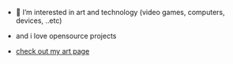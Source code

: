 - 👀 I’m interested in art and technology (video games, computers, devices, ..etc)
- and i love opensource projects

- [check out my art page](https://www.instagram.com/padmadevd.draws/)

<!---
padmadevd/padmadevd is a ✨ special ✨ repository because its `README.md` (this file) appears on your GitHub profile.
You can click the Preview link to take a look at your changes.
--->
